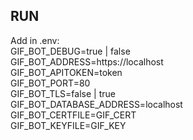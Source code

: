 ## RUN 
Add in .env:  
GIF_BOT_DEBUG=true | false   
GIF_BOT_ADDRESS=https://localhost  
GIF_BOT_APITOKEN=token  
GIF_BOT_PORT=80  
GIF_BOT_TLS=false | true  
GIF_BOT_DATABASE_ADDRESS=localhost  
GIF_BOT_CERTFILE=GIF_CERT  
GIF_BOT_KEYFILE=GIF_KEY  
